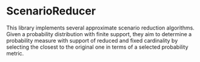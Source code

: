 # ScenarioReducer
This library implements several approximate scenario reduction algorithms. Given a probability distribution with finite support, they aim to determine a probability measure with support of reduced and fixed cardinality by selecting the closest to the original one in terms of a selected probability metric.
